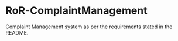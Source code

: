 # RoR-ComplaintManagement
Complaint Management system as per the requirements stated in the README.
